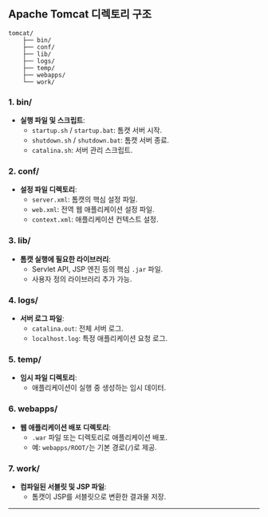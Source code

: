 ## Apache Tomcat  디렉토리 구조

    tomcat/
        ├── bin/ 
        ├── conf/ 
        ├── lib/ 
        ├── logs/ 
        ├── temp/ 
        ├── webapps/ 
        └── work/



### 1. bin/
- **실행 파일 및 스크립트**:
    - `startup.sh` / `startup.bat`: 톰캣 서버 시작.
    - `shutdown.sh` / `shutdown.bat`: 톰캣 서버 종료.
    - `catalina.sh`: 서버 관리 스크립트.

### 2. conf/
- **설정 파일 디렉토리**:
    - `server.xml`: 톰캣의 핵심 설정 파일.
    - `web.xml`: 전역 웹 애플리케이션 설정 파일.
    - `context.xml`: 애플리케이션 컨텍스트 설정.

### 3. lib/
- **톰캣 실행에 필요한 라이브러리**:
    - Servlet API, JSP 엔진 등의 핵심 `.jar` 파일.
    - 사용자 정의 라이브러리 추가 가능.

### 4. logs/
- **서버 로그 파일**:
    - `catalina.out`: 전체 서버 로그.
    - `localhost.log`: 특정 애플리케이션 요청 로그.

### 5. temp/
- **임시 파일 디렉토리**:
    - 애플리케이션이 실행 중 생성하는 임시 데이터.

### 6. webapps/
- **웹 애플리케이션 배포 디렉토리**:
    - `.war` 파일 또는 디렉토리로 애플리케이션 배포.
    - 예: `webapps/ROOT/`는 기본 경로(`/`)로 제공.

### 7. work/
- **컴파일된 서블릿 및 JSP 파일**:
    - 톰캣이 JSP를 서블릿으로 변환한 결과물 저장.
---



